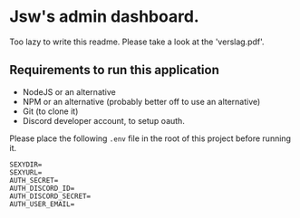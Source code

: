 # Jsw's admin dashboard.
Too lazy to write this readme. Please take a look at the 'verslag.pdf'.

## Requirements to run this application
- NodeJS or an alternative
- NPM or an alternative (probably better off to use an alternative)
- Git (to clone it)
- Discord developer account, to setup oauth.

Please place the following `.env` file in the root of this project before running it.
```.env
SEXYDIR=
SEXYURL=
AUTH_SECRET=
AUTH_DISCORD_ID=
AUTH_DISCORD_SECRET=
AUTH_USER_EMAIL=
```
